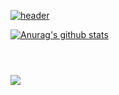 [![header](https://capsule-render.vercel.app/api?type=waving&color=auto&height=300&section=header&text=Soohykeee's%20Study-Blog&fontSize=77&animation=fadeIn&fontAlignY=38&desc=Welcome!&descAlignY=51&descAlign=62)](https://soohykeee.tistory.com/)


[![Anurag's github stats](https://github-readme-stats.vercel.app/api?env=PAT_1&username=soohykeee&theme=graywhite)](https://github.com/soohykeee?tab=repositories)
<h1></h1>

<br>
<img src="https://github-readme-stats.vercel.app/api/top-langs/?username=soohykeee&layout=compact"><br><br>
